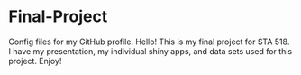 # Final-Project
Config files for my GitHub profile.
Hello!
This is my final project for STA 518. I have my presentation, my individual shiny apps, and data sets used for this project. Enjoy!
